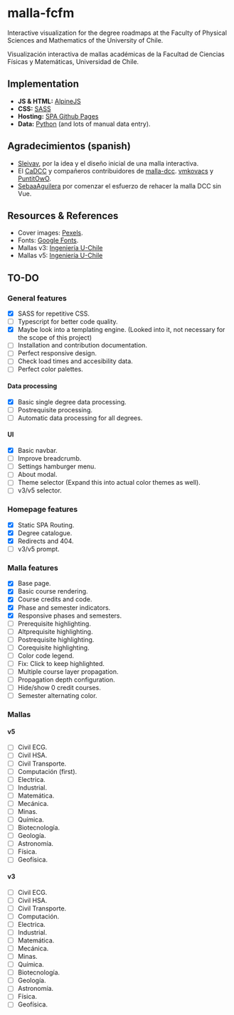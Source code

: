 # malla-fcfm

Interactive visualization for the degree roadmaps at the Faculty of Physical Sciences and Mathematics of the University of Chile.

Visualización interactiva de mallas académicas de la Facultad de Ciencias Físicas y Matemáticas, Universidad de Chile.

## Implementation

- **JS & HTML:** [AlpineJS](https://alpinejs.dev)
- **CSS:** [SASS](https://sass-lang.com)
- **Hosting:** [SPA Github Pages](https://github.com/rafgraph/spa-github-pages)
- **Data:** [Python](https://www.python.org) (and lots of manual data entry).

## Agradecimientos (spanish)

- [Sleivav](https://github.com/sleivav), por la idea y el diseño inicial de una malla interactiva.
- El [CaDCC](https://cadcc.cl) y compañeros contribuidores de [malla-dcc](https://github.com/cadcc/malla-dcc). [vmkovacs](https://github.com/vmkovacs) y [PuntitOwO](https://github.com/PuntitOwO).
- [SebaaAguilera](https://github.com/SebaaAguilera) por comenzar el esfuerzo de rehacer la malla DCC sin Vue.

## Resources & References

- Cover images: [Pexels](https://www.pexels.com).
- Fonts: [Google Fonts](https://fonts.google.com).
- Mallas v3: [Ingeniería U-Chile](https://ingenieria.uchile.cl/escuela/pregrado/mallas-curriculares/mallas-curriculares-2007)
- Mallas v5: [Ingeniería U-Chile](https://ingenieria.uchile.cl/escuela/pregrado/mallas-curriculares/mallas-curriculares-2019)

## TO-DO

### General features

- [x] SASS for repetitive CSS.
- [ ] Typescript for better code quality.
- [x] Maybe look into a templating engine. (Looked into it, not necessary for the scope of this project)
- [ ] Installation and contribution documentation.
- [ ] Perfect responsive design.
- [ ] Check load times and accesibility data.
- [ ] Perfect color palettes.

#### Data processing

- [x] Basic single degree data processing.
- [ ] Postrequisite processing.
- [ ] Automatic data processing for all degrees.

#### UI

- [x] Basic navbar.
- [ ] Improve breadcrumb.
- [ ] Settings hamburger menu.
- [ ] About modal.
- [ ] Theme selector (Expand this into actual color themes as well).
- [ ] v3/v5 selector.

### Homepage features

- [x] Static SPA Routing.
- [x] Degree catalogue.
- [x] Redirects and 404.
- [ ] v3/v5 prompt.

### Malla features

- [x] Base page.
- [x] Basic course rendering.
- [x] Course credits and code.
- [x] Phase and semester indicators.
- [x] Responsive phases and semesters.
- [ ] Prerequisite highlighting.
- [ ] Altprequisite highlighting.
- [ ] Postrequisite highlighting.
- [ ] Corequisite highlighting.
- [ ] Color code legend.
- [ ] Fix: Click to keep highlighted.
- [ ] Multiple course layer propagation.
- [ ] Propagation depth configuration.
- [ ] Hide/show 0 credit courses.
- [ ] Semester alternating color.

### Mallas

#### v5

- [ ] Civil ECG.
- [ ] Civil HSA.
- [ ] Civil Transporte.
- [ ] Computación (first).
- [ ] Electrica.
- [ ] Industrial.
- [ ] Matemática.
- [ ] Mecánica.
- [ ] Minas.
- [ ] Química.
- [ ] Biotecnología.
- [ ] Geología.
- [ ] Astronomía.
- [ ] Física.
- [ ] Geofísica.

#### v3

- [ ] Civil ECG.
- [ ] Civil HSA.
- [ ] Civil Transporte.
- [ ] Computación.
- [ ] Electrica.
- [ ] Industrial.
- [ ] Matemática.
- [ ] Mecánica.
- [ ] Minas.
- [ ] Química.
- [ ] Biotecnología.
- [ ] Geología.
- [ ] Astronomía.
- [ ] Física.
- [ ] Geofísica.
